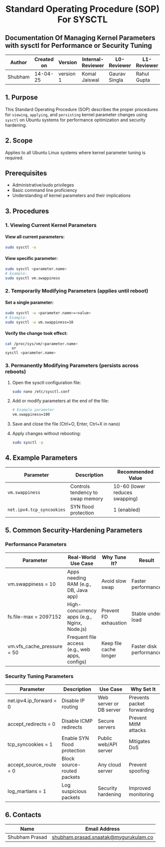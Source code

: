 <div align="center">
  <h1>Standard Operating Procedure (SOP) For SYSCTL</h1>
</div>

<div align="left">
  <h2>Documentation Of Managing Kernel Parameters with sysctl for Performance or Security Tuning</h2>
</div>

| Author   | Created on | Version  | Internal-Reviewer | L0-Reviewer  | L1-Reviewer | L2-Reviewer  |
|----------|------------|----------|-------------------|--------------|-------------|--------------|
| Shubham  | 14-04-25   | version 1| Komal Jaiswal     | Gaurav Singla| Rahul Gupta | Mahesh Kumar |

## 1. Purpose
This Standard Operating Procedure (SOP) describes the proper procedures for `viewing`, `applying`, and `persisting` kernel parameter changes using `sysctl` on Ubuntu systems for performance optimization and security hardening.

## 2. Scope
Applies to all Ubuntu Linux systems where kernel parameter tuning is required.

## Prerequisites
- Administrative/sudo privileges
- Basic command line proficiency
- Understanding of kernel parameters and their implications

## 3. Procedures

### 1. Viewing Current Kernel Parameters

#### View all current parameters:
```bash
sudo sysctl -a
```

#### View specific parameter:
```bash
sudo sysctl <parameter.name>
# Example:
sudo sysctl vm.swappiness
```

### 2. Temporarily Modifying Parameters (applies until reboot)

#### Set a single parameter:
```bash
sudo sysctl -w <parameter.name>=<value>
# Example:
sudo sysctl -w vm.swappiness=10
```

#### Verify the change took effect:
```bash
cat /proc/sys/vm/<parameter.name>
   or 
sysctl <parameter.name>
```

### 3. Permanently Modifying Parameters (persists across reboots)

1. Open the sysctl configuration file:
   ```bash
   sudo nano /etc/sysctl.conf
   ```
  
2. Add or modify parameters at the end of the file:
   ```bash
   # Example parameter
   vm.swappiness=100
   ```
  
3. Save and close the file (Ctrl+O, Enter, Ctrl+X in nano)
  
4. Apply changes without rebooting:
   ```bash
   sudo sysctl -p
   ```

## 4. Example Parameters
| Parameter | Description | Recommended Value |
|-----------|-------------|-------------------|
| `vm.swappiness` | Controls tendency to swap memory | 10-60 (lower reduces swapping) |
| `net.ipv4.tcp_syncookies` | SYN flood protection | 1 (enabled) |

## 5. Common Security-Hardening Parameters

### Performance Parameters
| Parameter | Real-World Use Case | Why Tune It? | Result |
|-----------|---------------------|--------------|--------|
| vm.swappiness = 10 | Apps needing RAM (e.g., DB, Java app) | Avoid slow swap | Faster performance |
| fs.file-max = 2097152 | High-concurrency apps (e.g., Nginx, Node.js) | Prevent FD exhaustion | Stable under load |
| vm.vfs_cache_pressure = 50 | Frequent file access (e.g., web apps, configs) | Keep file cache longer | Faster disk performance |

### Security Tuning Parameters
| Parameter | Description | Use Case | Why Set It |
|-----------|-------------|----------|------------|
| net.ipv4.ip_forward = 0 | Disable IP routing | Web server or DB server | Prevents packet forwarding |
| accept_redirects = 0 | Disable ICMP redirects | Secure servers | Prevent MitM attacks |
| tcp_syncookies = 1 | Enable SYN flood protection | Public web/API server | Mitigates DoS |
| accept_source_route = 0 | Block source-routed packets | Any cloud server | Prevent spoofing |
| log_martians = 1 | Log suspicious packets | Security hardening | Improved monitoring |

## 6. Contacts
| Name | Email Address |
|------|---------------|
| Shubham Prasad | [shubham.prasad.snaatak@mygurukulam.co](mailto:shubham.prasad.snaatak@mygurukulam.co) |
